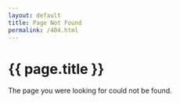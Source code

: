 ```yaml
---
layout: default
title: Page Not Found
permalink: /404.html
---
```


# {{ page.title }}

The page you were looking for could not be found.
